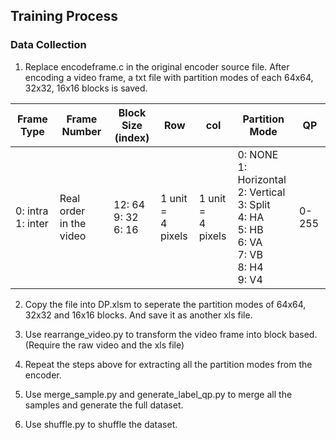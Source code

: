 ## Training Process

### Data Collection

1. Replace encodeframe.c in the original encoder source file. After encoding a video frame, a txt file with partition modes of each 64x64, 32x32, 16x16 blocks is saved.

| Frame Type           | Frame Number                | Block Size<br>(index)    | Row                   | col                  | Partition Mode                                                                                            | QP    |
|----------------------|-----------------------------|--------------------------|-----------------------|----------------------|-----------------------------------------------------------------------------------------------------------|-------|
| 0: intra<br>1: inter | Real order <br>in the video | 12: 64<br>9: 32<br>6: 16 | 1 unit = <br>4 pixels | 1 unit =<br>4 pixels | 0: NONE<br>1: Horizontal<br>2: Vertical<br>3: Split<br>4: HA<br>5: HB<br>6: VA<br>7: VB<br>8: H4<br>9: V4 | 0-255 |

2. Copy the file into DP.xlsm to seperate the partition modes of 64x64, 32x32 and 16x16 blocks. And save it as another xls file. 

3. Use rearrange_video.py to transform the video frame into block based. (Require the raw video and the xls file)

4. Repeat the steps above for extracting all the partition modes from the encoder.

5. Use merge_sample.py and generate_label_qp.py to merge all the samples and generate the full dataset.

6. Use shuffle.py to shuffle the dataset.
